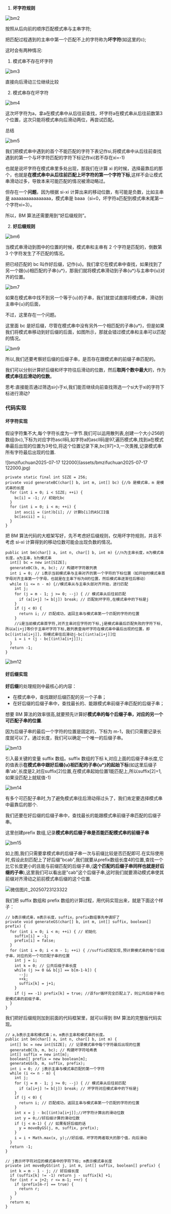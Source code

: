 1. **坏字符规则**

![bm2](assets/bm2.jpg)

按照从后向前的顺序匹配模式串与主串字符;

把匹配过程遇到的主串中第一个匹配不上的字符称为**坏字符**(如这里的c);



这时会有两种情况:

1. 模式串不存在坏字符

![bm3](assets/bm3.jpg)

直接向后滑动三位继续比较

2. 模式串存在坏字符

![bm4](assets/bm4.jpg)

这次坏字符为a，拿a在模式串中从后往前查找，坏字符a在模式串从后往前数第3个位置，这次只能将模式串向后滑动两位，再尝试匹配。

总结

![bm5](assets/bm5.jpg)

我们把模式串中遇到的首个不能匹配的字符下表记作si,将模式串中从后往前查找遇到的第一个与坏字符匹配的字符下标记作xi(若不存在xi=-1)

也就是说坏字符在模式串里多处出现，那我们在计算 xi 的时候，选择最靠后的那个，也就是**在模式串中从后往前匹配上坏字符的第一个字符下标**,这样不会让模式串滑动过多，导致本来可能匹配的情况被滑动略过。

但存在一个**问题**，因为根据 si-xi 计算出来的移动位数，有可能是负数，比如主串是 aaaaaaaaaaaaaaaa，模式串是 baaa（si=0，坏字符a匹配到模式串末尾第一个字符xi=3）。

所以，BM 算法还需要用到“好后缀规则”。

2. **好后缀规则**

![bm6](assets/bm6.jpg)

当模式串滑动到图中的位置的时候，模式串和主串有 2 个字符是匹配的，倒数第 3 个字符发生了不匹配的情况。

把已经匹配的 bc 叫作好后缀，记作{u}。我们拿它在模式串中查找，如果找到了另一个跟{u}相匹配的子串{u\*}，那我们就将模式串滑动到子串{u\*}与主串中{u}对齐的位置。

![bm7](assets/bm7.jpg)

如果在模式串中找不到另一个等于{u}的子串，我们就尝试直接将模式串，滑动到主串中{u}的后面，

不过，这里存在一个问题。

这里面 bc 是好后缀，尽管在模式串中没有另外一个相匹配的子串{u*}，但是如果我们将模式串移动到好后缀的后面，如图所示，那就会错过模式串和主串可以匹配的情况。

![bm9](assets/bm9.jpg)

所以,我们还要考察好后缀的后缀子串，是否存在跟模式串的前缀子串匹配的。

我们可以分别计算好后缀和坏字符往后滑动的位数，然后**取两个数中最大**的，作为**模式串往后滑动的位数**。



思考:直接能否通过筛选si小于xi,我们能否继续向前查找筛选一个si大于xi的字符下标进行滑动?

### 代码实现

#### 坏字符实现

假设字符集不大,每个字符长度为一字节.我们可以运用散列表,创建一个大小256的数组(bc),下标为对应字符ascll码,如字符a的ascll码是97,遍历模式串,找到a在模式串最后出现的位置为3号位,将这个位置记录下来,bc[97]=3,一次类推,记录模式串所有字符最后出现的位置.

![bmzifuchuan2025-07-17 122000](assets/bmzifuchuan2025-07-17 122000.jpg)

```
private static final int SIZE = 256; 
private void generateBC(char[] b, int m, int[] bc) {//b 是模式串，m 是模式串的长度
  for (int i = 0; i < SIZE; ++i) {
    bc[i] = -1; // 初始化bc
  }
  for (int i = 0; i < m; ++i) {
    int ascii = (int)b[i]; // 计算b[i]的ASCII值
    bc[ascii] = i;
  }
}
```

把 BM 算法代码的大框架写好，先不考虑好后缀规则，仅用坏字符规则，并且不考虑 si-xi 计算得到的移动位数可能会出现负数的情况。

```
public int bm(char[] a, int n, char[] b, int m) {//n为主串长度，m为模式串长度，a为主串，b为模式串
  int[] bc = new int[SIZE];
  generateBC(b, m, bc); // 构建坏字符散列表
  int i = 0; // i表示当前模式串与主串对齐的第一个字符的下标位置（如开始时模式串首字母对齐主串第一个字母，也就是在主串下标为0的位置，然后模式串逐渐往后移动）
  while (i <= n - m) {//模式串从与主串头部对齐开始，进行匹配
    int j;
    for (j = m - 1; j >= 0; --j) { // 模式串从后往前匹配
      if (a[i+j] != b[j]) break; // 匹配到坏字符,在模式串中的下标是j
    }
    if (j < 0) {
      return i; // 匹配成功，返回主串与模式串第一个匹配的字符的位置
    }
    //i是当前模式串首字符,对齐主串对应字符的下标,j是模式串最后匹配失败的字符下标,所以a[i+j]等价于主串坏字符下标,散列表查询坏字符在模式串中最后出现的位置，即bc[(int)a[i+j]]，将模式串往后滑动j-bc[(int)a[i+j]]位
    i = i + (j - bc[(int)a[i+j]]); 
  }
  return -1;
}
```

![bm12](assets/bm12.jpg)

#### 好后缀实现

**好后缀**的处理规则中最核心的内容：

* 在模式串中，查找跟好后缀匹配的另一个子串；
* 在好后缀的后缀子串中，查找最长的、能跟模式串前缀子串匹配的后缀子串；

想要 BM 算法的效率很高,就要预先计算好**模式串的每个后缀子串，对应的另一个可匹配子串的位置**.

因为后缀子串的最后一个字符的位置是固定的，下标为 m-1，我们只需要记录长度就可以了。通过长度，我们可以确定一个唯一的后缀子串。

![bm13](assets/bm13.jpg)

引入最关键的变量 suffix 数组。suffix 数组的下标 k,对应上面的后缀子串长度,它的值表示**在模式串中跟好后缀{u}相匹配的子串{u*}的起始下标**(如这里后缀子串'ab',长度是2,对应suffix[2]位置,在模式串起始位置1能匹配上,所以suffix[2]=1,如果没匹配上就赋值-1)

![bm14](assets/bm14.jpg)

有多个可匹配子串时,为了避免模式串往后滑动得过头了，我们肯定要选择模式串中最靠后的那个.

我们还要在好后缀的后缀子串中，查找最长的能跟模式串前缀子串匹配的后缀子串。

这里创建prefix 数组,记录**模式串的后缀子串是否能匹配模式串的前缀子串**

![bm15](assets/bm15.jpg)

如上图,我们只需要拿模式串的后缀子串一次与前缀比较是否匹配即可.在实际使用时,假设此刻匹配上了好后缀"bcab",我们就要从prefix数组长度4的位置,查找一个比它长度更小的且能与前缀匹配的后缀子串,(**这个匹配的后缀子串同样也就是好后缀的子串**),这里我们可以看出是"cab"这个后缀子串,这时我们就要滑动模式串使其前缀对齐滑动之前前模式串后缀的这个位置.

![微信图片_20250723123322](assets/微信图片_20250723123322.jpg)

我们把 suffix 数组和 prefix 数组的计算过程，用代码实现出来，就是下面这个样子：

```
// b表示模式串，m表示长度，suffix，prefix数组事先申请好了
private void generateGS(char[] b, int m, int[] suffix, boolean[] prefix) {
  for (int i = 0; i < m; ++i) { // 初始化
    suffix[i] = -1;
    prefix[i] = false;
  }
  for (int i = 0; i < m - 1; ++i) { //suffix匹配实现,预计算模式串的每个后缀子串，对应的另一个可匹配子串的位置
    int j = i;
    int k = 0; // 公共后缀子串长度
    while (j >= 0 && b[j] == b[m-1-k]) { 
      --j;
      ++k;
      suffix[k] = j+1; 
    }
    if (j == -1) prefix[k] = true; //该for循环完全匹配上了，则公共后缀子串也是模式串的前缀子串，
  }
}
```

我们把好后缀规则加到前面的代码框架里，就可以得到 BM 算法的完整版代码实现。

```
// a,b表示主串和模式串；n，m表示主串和模式串的长度。
public int bm(char[] a, int n, char[] b, int m) {
  int[] bc = new int[SIZE]; // 记录模式串中每个字符最后出现的位置
  generateBC(b, m, bc); // 构建坏字符哈希表
  int[] suffix = new int[m];
  boolean[] prefix = new boolean[m];
  generateGS(b, m, suffix, prefix);
  int i = 0; // j表示主串与模式串匹配的第一个字符
  while (i <= n - m) {
    int j;
    for (j = m - 1; j >= 0; --j) { // 模式串从后往前匹配
      if (a[i+j] != b[j]) break; // 坏字符对应模式串中的下标是j
    }
    if (j < 0) {
      return i; // 匹配成功，返回主串与模式串第一个匹配的字符的位置
    }
    int x = j - bc[(int)a[i+j]];//坏字符计算出的滑动位数
    int y = 0;//好后缀计算的滑动位数
    if (j < m-1) { // 如果有好后缀的话
      y = moveByGS(j, m, suffix, prefix);
    }
    i = i + Math.max(x, y);//好后缀，坏字符两者取大的那个值，向后滑动
  }
  return -1;
}

// j表示坏字符对应的模式串中的字符下标; m表示模式串长度
private int moveByGS(int j, int m, int[] suffix, boolean[] prefix) {
  int k = m - 1 - j; // 好后缀长度
  if (suffix[k] != -1) return j - suffix[k] +1;
  for (int r = j+2; r <= m-1; ++r) {
    if (prefix[m-r] == true) {
      return r;
    }
  }
  return m;
}
```

